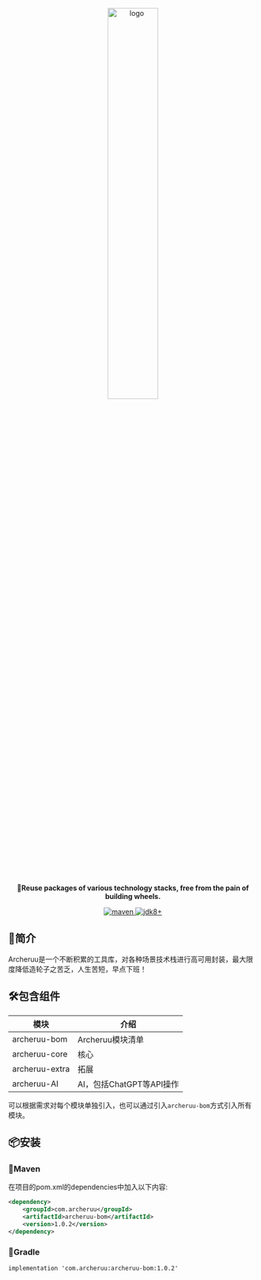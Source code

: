 <p align="center">
	<a href="https://cn.archeruu.com/"><img src="http://121.41.58.174/images/archer/archeruu-logo.png" width="45%" alt="logo"></a>
</p>
<p align="center">
	<strong>🍡Reuse packages of various technology stacks, free from the pain of building wheels.</strong>
</p>

<p align="center">
	<a target="_blank" href="https://central.sonatype.com/artifact/com.archeruu/archeruu-bom">
		<img src="https://img.shields.io/maven-central/v/com.archeruu/archeruu-bom"  alt="maven"/>
	</a>
	<a target="_blank" href="https://www.oracle.com/java/technologies/javase/javase-jdk8-downloads.html">
		<img src="https://img.shields.io/badge/JDK-8+-green.svg"  alt="jdk8+"/>
	</a>
</p>

## 🐾简介

Archeruu是一个不断积累的工具库，对各种场景技术栈进行高可用封装，最大限度降低造轮子之苦乏，人生苦短，早点下班！

## 🛠️包含组件

| 模块             | 介绍                 |
|----------------|--------------------|
| archeruu-bom   | Archeruu模块清单       |
| archeruu-core  | 核心                 |
| archeruu-extra | 拓展                 |
| archeruu-AI    | AI，包括ChatGPT等API操作 |

可以根据需求对每个模块单独引入，也可以通过引入`archeruu-bom`方式引入所有模块。

## 📦安装

### 🍊Maven

在项目的pom.xml的dependencies中加入以下内容:

```xml
<dependency>
    <groupId>com.archeruu</groupId>
    <artifactId>archeruu-bom</artifactId>
    <version>1.0.2</version>
</dependency>
```

### 🍐Gradle

```
implementation 'com.archeruu:archeruu-bom:1.0.2'
```

